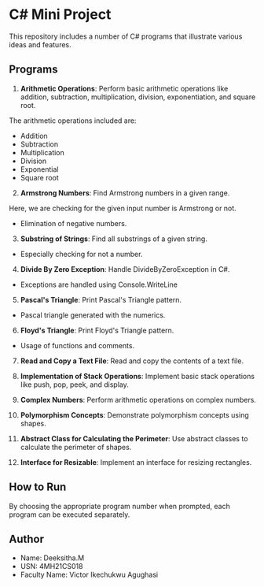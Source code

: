 # C# Mini Project

This repository includes a number of C# programs that illustrate various ideas and features.

## Programs

01. **Arithmetic Operations**: Perform basic arithmetic operations like addition, subtraction, multiplication, division, exponentiation, and square root.

The arithmetic operations included are:
 * Addition
 * Subtraction 
 * Multiplication 
 * Division 
 * Exponential
 * Square root


02. **Armstrong Numbers**: Find Armstrong numbers in a given range.

Here, we are checking for the given input number is Armstrong or not.
 * Elimination of negative numbers.


03. **Substring of Strings**: Find all substrings of a given string.
 * Especially checking for not a number.

  
04. **Divide By Zero Exception**: Handle DivideByZeroException in C#.
 * Exceptions are handled using Console.WriteLine
   
05. **Pascal's Triangle**: Print Pascal's Triangle pattern.
   * Pascal triangle generated with the numerics.

   
06. **Floyd's Triangle**: Print Floyd's Triangle pattern.
 * Usage of functions and comments.
   
07. **Read and Copy a Text File**: Read and copy the contents of a text file.

   
08. **Implementation of Stack Operations**: Implement basic stack operations like push, pop, peek, and display.

   
09. **Complex Numbers**: Perform arithmetic operations on complex numbers.

    
10. **Polymorphism Concepts**: Demonstrate polymorphism concepts using shapes.

    
11. **Abstract Class for Calculating the Perimeter**: Use abstract classes to calculate the perimeter of shapes.

    
12. **Interface for Resizable**: Implement an interface for resizing rectangles.

## How to Run

By choosing the appropriate program number when prompted, each program can be executed separately.

## Author

- Name: Deeksitha.M
- USN: 4MH21CS018
- Faculty Name: Victor Ikechukwu Agughasi


